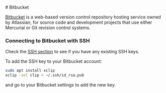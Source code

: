 # Bitbucket

[Bitbucket](https://bitbucket.org/) is a web-based version control repository
hosting service owned by Atlassian, for source code and development projects
that use either Mercurial or Git revision control systems.

### Connecting to Bitbucket with SSH

Check the [SSH section](../ssh/README.md) to see if you have any existing
SSH keys.

To add the SSH key to your Bitbucket account:

```bash
sudo apt install xclip
xclip -sel clip < ~/.ssh/id_rsa.pub
```

and go to your Bitbucket settings to add the new key.

